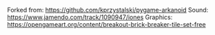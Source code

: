 Forked from: https://github.com/kprzystalski/pygame-arkanoid
Sound: https://www.jamendo.com/track/1090947/iones
Graphics: https://opengameart.org/content/breakout-brick-breaker-tile-set-free
